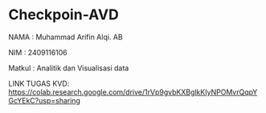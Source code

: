 # Checkpoin-AVD

NAMA : Muhammad Arifin Alqi. AB

NIM : 2409116106

Matkul : Analitik dan Visualisasi data

LINK TUGAS KVD:
https://colab.research.google.com/drive/1rVp9gvbKXBglkKIyNPOMvrQqpYGcYEkC?usp=sharing
